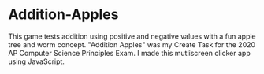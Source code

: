# Addition-Apples
This game tests addition using positive and negative values with a fun apple tree and worm concept. 
"Addition Apples" was my Create Task for the 2020 AP Computer Science Principles Exam. 
I made this mutliscreen clicker app using JavaScript.

